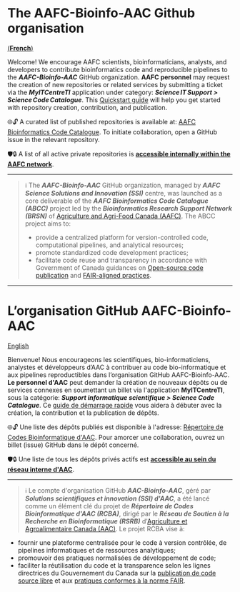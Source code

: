 # The AAFC-Bioinfo-AAC Github organisation

[(**French**)](.L’organisation-GitHub-AAFC-Bioinfo-AAC)

Welcome! We encourage AAFC scientists, bioinformaticians, analysts, and developers to contribute bioinformatics code and reproducible pipelines to the ***AAFC-Bioinfo-AAC*** GitHub organization. **AAFC personnel** may request the creation of new repositories or related services by submitting a ticket via the ***MyITCentreTI*** application under category: ***Science IT Support > Science Code Catalogue***. This [Quickstart guide](https://github.com/AAFC-Bioinfo-AAC/quick-start-guide) will help you get started with repository creation, contribution, and publication.

🌐🔓 A curated list of published repositories is available at: [AAFC Bioinformatics Code Catalogue](https://github.com/AAFC-Bioinfo-AAC/ABCC-RCBA-Catalogue). To initiate collaboration, open a GitHub issue in the relevant repository.

🛡️🔒  A list of all active private repositories is [**accessible internally within the AAFC network**](https://001gc.sharepoint.com/:u:/r/sites/42732/SitePages/abcc-private-repos.aspx?csf=1&web=1&e=jXxrXb).

---

> ℹ️ The ***AAFC-Bioinfo-AAC*** GitHub organization, managed by ***AAFC Science Solutions and Innovation (SSI)*** centre, was launched as a core deliverable of the ***AAFC Bioinformatics Code Catalogue (ABCC)*** project led by the ***Bioinformatics Research Support Network (BRSN)*** of [Agriculture and Agri-Food Canada (AAFC)](https://agriculture.canada.ca/en). The ABCC project aims to:
>- provide a centralized platform for version-controlled code, computational pipelines, and analytical resources;
>- promote standardized code development practices;
>- facilitate code reuse and transparency in accordance with Government of Canada guidances on [Open-source code publication](https://www.canada.ca/en/government/system/digital-government/digital-government-innovations/open-source-software/guide-for-publishing-open-source-code.html) and [FAIR-aligned practices](https://www.canada.ca/en/government/system/digital-government/digital-government-innovations/information-management/guidance-assessing-readiness-manage-data-according-findable-accessible-interoperable-reusable-principles.html).

---

# L’organisation GitHub AAFC-Bioinfo-AAC

[English](.The_AAFC-Bioinfo-AAC_Github_organisation)

Bienvenue! Nous encourageons les scientifiques, bio-informaticiens, analystes et développeurs d’AAC à contribuer au code bio-informatique et aux pipelines reproductibles dans l’organisation GitHub AAFC-Bioinfo-AAC. **Le personnel d'AAC** peut demander la création de nouveaux dépôts ou de services connexes en soumettant un billet via l'application **MyITCentreTI**, sous la catégorie: ***Support informatique scientifique > Science Code Catalogue***. Ce [guide de démarrage rapide](https://github.com/AAFC-Bioinfo-AAC/quick-start-guide) vous aidera à débuter avec la création, la contribution et la publication de dépôts.

🌐🔓 Une liste des dépôts publiés est disponible à l'adresse: [Répertoire de Codes Bioinformatique d'AAC](https://github.com/AAFC-Bioinfo-AAC/ABCC-published-repos). Pour amorcer une collaboration, ouvrez un billet (issue) GitHub dans le dépôt concerné.

🛡️🔒 Une liste de tous les dépôts privés actifs est [**accessible au sein du réseau interne d'AAC**](https://001gc.sharepoint.com/:u:/r/sites/42732/SitePages/abcc-private-repos.aspx?csf=1&web=1&e=jXxrXb).

---

> ℹ️ Le compte d'organisation GitHub ***AAC-Bioinfo-AAC***, géré par ***Solutions scientifiques et innovation (SSI) d'AAC***, a été lancé comme un élément clé du projet de ***Répertoire de Codes Bioinformatique d'AAC (RCBA)***, dirigé par le ***Réseau de Soutien à la Recherche en Bioinformatique (RSRB)*** d'[Agriculture et Agroalimentaire Canada (AAC)](https://agriculture.canada.ca/fr). Le projet RCBA vise à:
- fournir une plateforme centralisée pour le code à version contrôlée, de pipelines informatiques et de ressources analytiques;
- promouvoir des pratiques normalisées de développement de code;
- faciliter la réutilisation du code et la transparence selon les lignes directrices du Gouvernement du Canada sur la [publication de code source libre](https://www.canada.ca/fr/gouvernement/systeme/gouvernement-numerique/innovations-gouvernementales-numeriques/logiciels-libres/guide-pour-la-publication-du-code-source-libre.html) et aux [pratiques conformes à la norme FAIR](https://www.canada.ca/fr/gouvernement/systeme/gouvernement-numerique/innovations-gouvernementales-numeriques/gestion-information/orientation-evaluation-etat-preparation-gestion-donnees-selon-principes-donnees-faciles-trouver-accessibles-interoperables-reutilisables.html).

